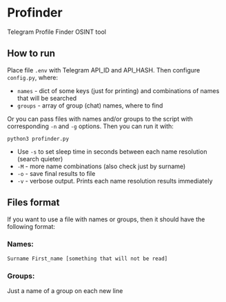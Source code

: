 # Profinder

Telegram Profile Finder OSINT tool

## How to run

Place file `.env` with Telegram API_ID and API_HASH. Then configure `config.py`, where:

* `names` - dict of some keys (just for printing) and combinations of names that will be searched
* `groups` - array of group (chat) names, where to find

Or you can pass files with names and/or groups to the script with corresponding `-n` and `-g` options. Then you can run it with:

`python3 profinder.py`

* Use `-s` to set sleep time in seconds between each name resolution (search quieter)
* `-M` - more name combinations (also check just by surname)
* `-o` - save final results to file
* `-v` - verbose output. Prints each name resolution results immediately

## Files format

If you want to use a file with names or groups, then it should have the following format:

### Names:

```
Surname First_name [something that will not be read]
```

### Groups:

Just a name of a group on each new line
